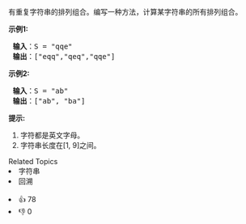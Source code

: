 <p>有重复字符串的排列组合。编写一种方法，计算某字符串的所有排列组合。</p>

<p><strong>示例1:</strong></p>

<pre><strong> 输入</strong>：S = "qqe"
<strong> 输出</strong>：["eqq","qeq","qqe"]
</pre>

<p><strong>示例2:</strong></p>

<pre><strong> 输入</strong>：S = "ab"
<strong> 输出</strong>：["ab", "ba"]
</pre>

<p><strong>提示:</strong></p>

<ol> 
 <li>字符都是英文字母。</li> 
 <li>字符串长度在[1, 9]之间。</li> 
</ol>

<div><div>Related Topics</div><div><li>字符串</li><li>回溯</li></div></div><br><div><li>👍 78</li><li>👎 0</li></div>